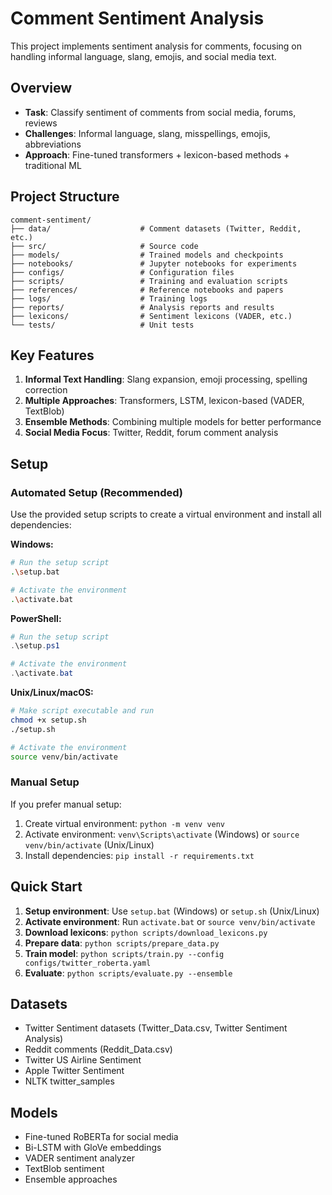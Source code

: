 # Comment Sentiment Analysis

This project implements sentiment analysis for comments, focusing on handling informal language, slang, emojis, and social media text.

## Overview

- **Task**: Classify sentiment of comments from social media, forums, reviews
- **Challenges**: Informal language, slang, misspellings, emojis, abbreviations
- **Approach**: Fine-tuned transformers + lexicon-based methods + traditional ML

## Project Structure

```
comment-sentiment/
├── data/                    # Comment datasets (Twitter, Reddit, etc.)
├── src/                     # Source code
├── models/                  # Trained models and checkpoints
├── notebooks/               # Jupyter notebooks for experiments
├── configs/                 # Configuration files
├── scripts/                 # Training and evaluation scripts
├── references/              # Reference notebooks and papers
├── logs/                    # Training logs
├── reports/                 # Analysis reports and results
├── lexicons/                # Sentiment lexicons (VADER, etc.)
└── tests/                   # Unit tests
```

## Key Features

1. **Informal Text Handling**: Slang expansion, emoji processing, spelling correction
2. **Multiple Approaches**: Transformers, LSTM, lexicon-based (VADER, TextBlob)
3. **Ensemble Methods**: Combining multiple models for better performance
4. **Social Media Focus**: Twitter, Reddit, forum comment analysis

## Setup

### Automated Setup (Recommended)

Use the provided setup scripts to create a virtual environment and install all dependencies:

**Windows:**
```bash
# Run the setup script
.\setup.bat

# Activate the environment
.\activate.bat
```

**PowerShell:**
```powershell
# Run the setup script
.\setup.ps1

# Activate the environment
.\activate.bat
```

**Unix/Linux/macOS:**
```bash
# Make script executable and run
chmod +x setup.sh
./setup.sh

# Activate the environment
source venv/bin/activate
```

### Manual Setup

If you prefer manual setup:
1. Create virtual environment: `python -m venv venv`
2. Activate environment: `venv\Scripts\activate` (Windows) or `source venv/bin/activate` (Unix/Linux)
3. Install dependencies: `pip install -r requirements.txt`

## Quick Start

1. **Setup environment**: Use `setup.bat` (Windows) or `setup.sh` (Unix/Linux)
2. **Activate environment**: Run `activate.bat` or `source venv/bin/activate`
3. **Download lexicons**: `python scripts/download_lexicons.py`
4. **Prepare data**: `python scripts/prepare_data.py`
5. **Train model**: `python scripts/train.py --config configs/twitter_roberta.yaml`
6. **Evaluate**: `python scripts/evaluate.py --ensemble`

## Datasets

- Twitter Sentiment datasets (Twitter_Data.csv, Twitter Sentiment Analysis)
- Reddit comments (Reddit_Data.csv)
- Twitter US Airline Sentiment
- Apple Twitter Sentiment
- NLTK twitter_samples

## Models

- Fine-tuned RoBERTa for social media
- Bi-LSTM with GloVe embeddings
- VADER sentiment analyzer
- TextBlob sentiment
- Ensemble approaches
